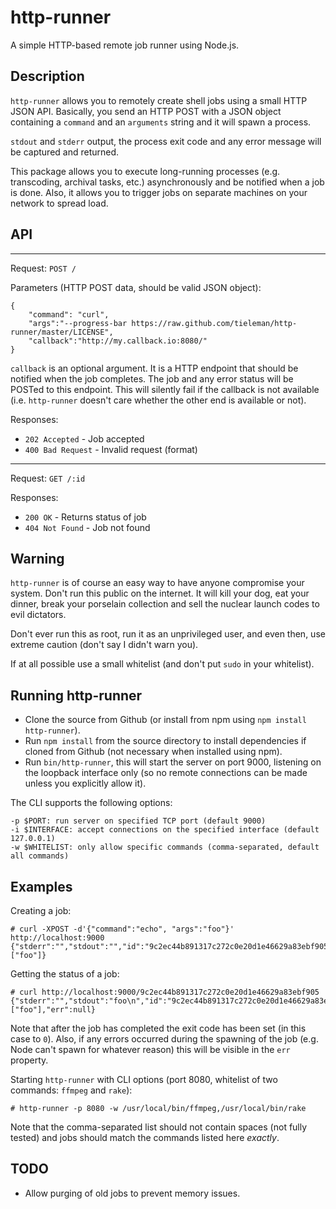 # http-runner

A simple HTTP-based remote job runner using Node.js.


## Description

`http-runner` allows you to remotely create shell jobs using a small HTTP JSON
API. Basically, you send an HTTP POST with a JSON object containing a `command` and an `arguments` string and it will spawn a process.

`stdout` and `stderr` output, the process exit code and any error message will be captured and returned.

This package allows you to execute long-running processes (e.g. transcoding, archival tasks, etc.) asynchronously and be notified when a job is done. Also, it allows you to trigger jobs on separate machines on your network to spread load.

## API

* * *
Request: `POST /`

Parameters (HTTP POST data, should be valid JSON object):

    {
        "command": "curl",
        "args":"--progress-bar https://raw.github.com/tieleman/http-runner/master/LICENSE",
        "callback":"http://my.callback.io:8080/"
    }

`callback` is an optional argument. It is a HTTP endpoint that should be notified when the job completes. The job and any error status will be POSTed to this endpoint. This will silently fail if the callback is not available (i.e. `http-runner` doesn't care whether the other end is available or not).

Responses:

* `202 Accepted` - Job accepted
* `400 Bad Request` - Invalid request (format)

* * *
Request: `GET /:id`

Responses:

* `200 OK` - Returns status of job
* `404 Not Found` - Job not found


## Warning

`http-runner` is of course an easy way to have anyone compromise your system. Don't run this public on the internet. It will kill your dog, eat your dinner, break your porselain collection and sell the nuclear launch codes to evil dictators.

Don't ever run this as root, run it as an unprivileged user, and even then, use extreme caution (don't say I didn't warn you).

If at all possible use a small whitelist (and don't put `sudo` in your whitelist).

## Running http-runner

* Clone the source from Github (or install from npm using `npm install http-runner`).
* Run `npm install` from the source directory to install dependencies if cloned from Github (not necessary when installed using npm).
* Run `bin/http-runner`, this will start the server on port 9000, listening on the loopback interface only (so no remote connections can be made unless you explicitly allow it).

The CLI supports the following options:

    -p $PORT: run server on specified TCP port (default 9000)
    -i $INTERFACE: accept connections on the specified interface (default 127.0.0.1)
    -w $WHITELIST: only allow specific commands (comma-separated, default all commands)

## Examples

Creating a job:

    # curl -XPOST -d'{"command":"echo", "args":"foo"}' http://localhost:9000
    {"stderr":"","stdout":"","id":"9c2ec44b891317c272c0e20d1e46629a83ebf905","code":null,"command":"echo","arguments":["foo"]}

Getting the status of a job:

    # curl http://localhost:9000/9c2ec44b891317c272c0e20d1e46629a83ebf905
    {"stderr":"","stdout":"foo\n","id":"9c2ec44b891317c272c0e20d1e46629a83ebf905","code":0,"command":"echo","arguments":["foo"],"err":null}

Note that after the job has completed the exit code has been set (in this case to `0`). Also, if any errors occurred during the spawning of the job (e.g. Node can't spawn for whatever reason) this will be visible in the `err` property.

Starting `http-runner` with CLI options (port 8080, whitelist of two commands: `ffmpeg` and `rake`):

    # http-runner -p 8080 -w /usr/local/bin/ffmpeg,/usr/local/bin/rake

Note that the comma-separated list should not contain spaces (not fully tested) and jobs should match the commands listed here *exactly*.

## TODO

* Allow purging of old jobs to prevent memory issues.